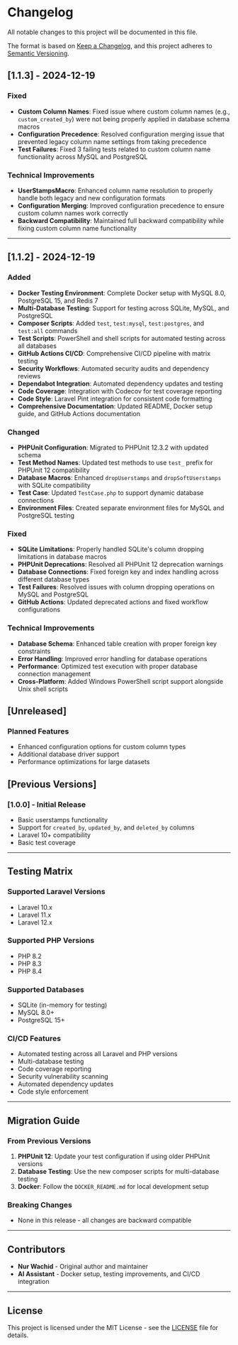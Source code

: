 # Changelog

All notable changes to this project will be documented in this file.

The format is based on [Keep a Changelog](https://keepachangelog.com/en/1.0.0/),
and this project adheres to [Semantic Versioning](https://semver.org/spec/v2.0.0.html).

## [1.1.3] - 2024-12-19

### Fixed
- **Custom Column Names**: Fixed issue where custom column names (e.g., `custom_created_by`) were not being properly applied in database schema macros
- **Configuration Precedence**: Resolved configuration merging issue that prevented legacy column name settings from taking precedence
- **Test Failures**: Fixed 3 failing tests related to custom column name functionality across MySQL and PostgreSQL

### Technical Improvements
- **UserStampsMacro**: Enhanced column name resolution to properly handle both legacy and new configuration formats
- **Configuration Merging**: Improved configuration precedence to ensure custom column names work correctly
- **Backward Compatibility**: Maintained full backward compatibility while fixing custom column name functionality

---

## [1.1.2] - 2024-12-19

### Added
- **Docker Testing Environment**: Complete Docker setup with MySQL 8.0, PostgreSQL 15, and Redis 7
- **Multi-Database Testing**: Support for testing across SQLite, MySQL, and PostgreSQL
- **Composer Scripts**: Added `test`, `test:mysql`, `test:postgres`, and `test:all` commands
- **Test Scripts**: PowerShell and shell scripts for automated testing across all databases
- **GitHub Actions CI/CD**: Comprehensive CI/CD pipeline with matrix testing
- **Security Workflows**: Automated security audits and dependency reviews
- **Dependabot Integration**: Automated dependency updates and testing
- **Code Coverage**: Integration with Codecov for test coverage reporting
- **Code Style**: Laravel Pint integration for consistent code formatting
- **Comprehensive Documentation**: Updated README, Docker setup guide, and GitHub Actions documentation

### Changed
- **PHPUnit Configuration**: Migrated to PHPUnit 12.3.2 with updated schema
- **Test Method Names**: Updated test methods to use `test_` prefix for PHPUnit 12 compatibility
- **Database Macros**: Enhanced `dropUserstamps` and `dropSoftUserstamps` with SQLite compatibility
- **Test Case**: Updated `TestCase.php` to support dynamic database connections
- **Environment Files**: Created separate environment files for MySQL and PostgreSQL testing

### Fixed
- **SQLite Limitations**: Properly handled SQLite's column dropping limitations in database macros
- **PHPUnit Deprecations**: Resolved all PHPUnit 12 deprecation warnings
- **Database Connections**: Fixed foreign key and index handling across different database types
- **Test Failures**: Resolved issues with column dropping operations on MySQL and PostgreSQL
- **GitHub Actions**: Updated deprecated actions and fixed workflow configurations

### Technical Improvements
- **Database Schema**: Enhanced table creation with proper foreign key constraints
- **Error Handling**: Improved error handling for database operations
- **Performance**: Optimized test execution with proper database connection management
- **Cross-Platform**: Added Windows PowerShell script support alongside Unix shell scripts

## [Unreleased]

### Planned Features
- Enhanced configuration options for custom column types
- Additional database driver support
- Performance optimizations for large datasets

## [Previous Versions]

### [1.0.0] - Initial Release
- Basic userstamps functionality
- Support for `created_by`, `updated_by`, and `deleted_by` columns
- Laravel 10+ compatibility
- Basic test coverage

---

## Testing Matrix

### Supported Laravel Versions
- Laravel 10.x
- Laravel 11.x  
- Laravel 12.x

### Supported PHP Versions
- PHP 8.2
- PHP 8.3
- PHP 8.4

### Supported Databases
- SQLite (in-memory for testing)
- MySQL 8.0+
- PostgreSQL 15+

### CI/CD Features
- Automated testing across all Laravel and PHP versions
- Multi-database testing
- Code coverage reporting
- Security vulnerability scanning
- Automated dependency updates
- Code style enforcement

---

## Migration Guide

### From Previous Versions
1. **PHPUnit 12**: Update your test configuration if using older PHPUnit versions
2. **Database Testing**: Use the new composer scripts for multi-database testing
3. **Docker**: Follow the `DOCKER_README.md` for local development setup

### Breaking Changes
- None in this release - all changes are backward compatible

---

## Contributors

- **Nur Wachid** - Original author and maintainer
- **AI Assistant** - Docker setup, testing improvements, and CI/CD integration

---

## License

This project is licensed under the MIT License - see the [LICENSE](LICENSE) file for details.
